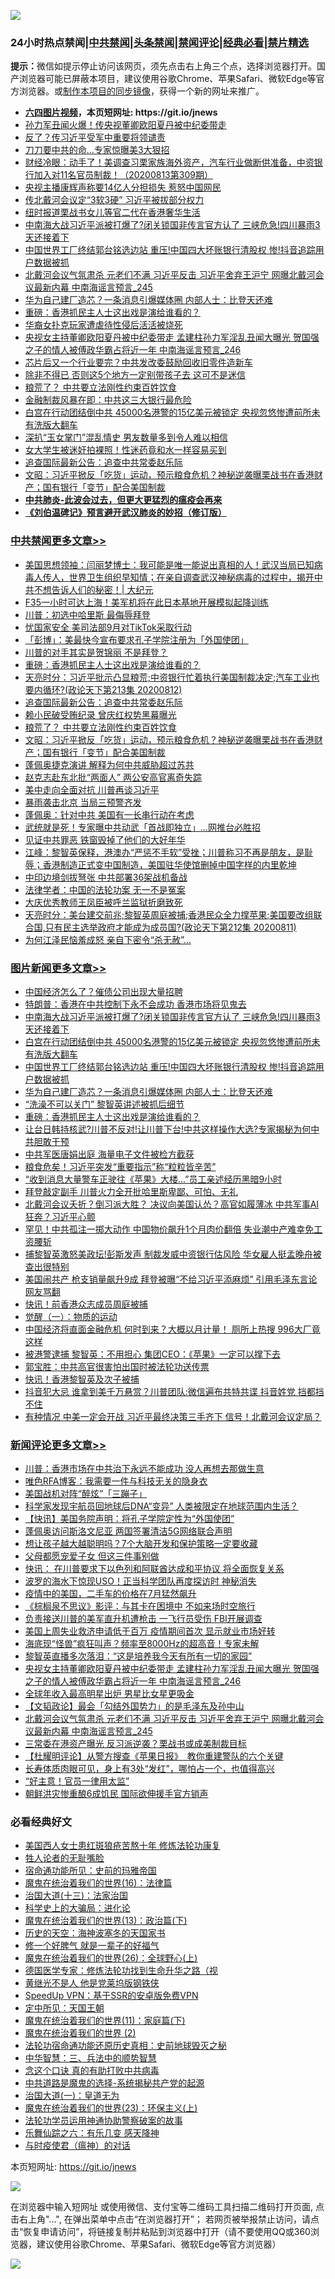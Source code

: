 ![](https://raw.githubusercontent.com/fqnews/bnews/master/64photo/fqnews-qr.jpg)

<div id="tt">
<h3>24小时热点禁闻|<a href="#%E4%B8%AD%E5%85%B1%E7%A6%81%E9%97%BB%E6%9B%B4%E5%A4%9A%E6%96%87%E7%AB%A0">中共禁闻</a>|<a href="#%E5%9B%BE%E7%89%87%E6%96%B0%E9%97%BB%E6%9B%B4%E5%A4%9A%E6%96%87%E7%AB%A0">头条禁闻</a>|<a href="#%E6%96%B0%E9%97%BB%E8%AF%84%E8%AE%BA%E6%9B%B4%E5%A4%9A%E6%96%87%E7%AB%A0">禁闻评论|<a href="#%E5%BF%85%E7%9C%8B%E7%BB%8F%E5%85%B8%E5%A5%BD%E6%96%87">经典必看|<a href="/video.md#%E7%A6%81%E7%89%87%E7%B2%BE%E9%80%89">禁片精选</a></h3>
<div><b>提示：</b>微信如提示停止访问该网页，须先点击右上角三个点，选择浏览器打开。国产浏览器可能已屏蔽本项目，建议使用谷歌Chrome、苹果Safari、微软Edge等官方浏览器。或<a href="https://github.com/fqnews/bnews/blob/master/%E5%88%B6%E4%BD%9Cgit%E7%A6%81%E9%97%BB%E9%95%9C%E5%83%8F.md">制作本项目的同步镜像</a>，获得一个新的网址来推广。</div>
<ul>
<li><b><a href="http://d1.bdrive.tk/64.mp4" target="_blank">六四图片视频</a>，本页短网址: https://git.io/jnews</b></li>
<li><a href="/cnnews/20200813/1379437.md">孙力军丑闻火爆！传央视董卿欧阳夏丹被中纪委带走</a></li>
<li><a href="/comments/20200813/1379403.md">反了？传习近平受军中重要将领谴责</a></li>
<li><a href="/cnnews/20200813/1379447.md">刀刀要中共的命…专家惊曝美3大狠招</a></li>
<li><a href="/bannedvideo/20200813/1379517.md">财经冷眼：动手了！美调查习栗家族海外资产，汽车行业做断供准备，中资银行加入对11名官员制裁！（20200813第309期）</a></li>
<li><a href="/comments/20200813/1379576.md">央视主播康辉声称要14亿人分担损失 惹怒中国网民</a></li>
<li><a href="/comments/20200813/1379537.md">传北戴河会议定“3软3硬” 习近平被拔部分权力</a></li>
<li><a href="/cnnews/hknews/20200813/1379614.md">纽时报道栗战书女儿等官二代在香港奢华生活</a></li>
<li><a href="/topimagenews/20200813/1379741.md">中南海大战习近平派被打爆了?闭关锁国非传言官方认了 三峡危急!四川暴雨3天还接着下</a></li>
<li><a href="/topimagenews/20200813/1379635.md">中国世界工厂终结郭台铭选边站 重压!中国四大坏账银行清股权 惨!抖音追踪用户数据被抓</a></li>
<li><a href="/comments/20200813/1379656.md">北戴河会议气氛肃杀 元老们不满 习近平反击 习近平舍弃王沪宁 网曝北戴河会议最新内幕 中南海谣言预言_245</a></li>
<li><a href="/topimagenews/20200813/1379570.md">华为自己建厂造芯？一条消息引爆媒体圈 内部人士：比登天还难</a></li>
<li><a href="/comments/20200813/1379457.md">重磅：香港抓民主人士这出戏是演给谁看的？</a></li>
<li><a href="/baitai/20200813/1379676.md">华裔女扑克玩家遭虐待性侵后活活被烧死</a></li>
<li><a href="/comments/20200813/1379689.md">央视女主持董卿欧阳夏丹被中纪委带走 孟建柱孙力军淫乱丑闻大曝光 贺国强之子的情人被傅政华霸占将近一年 中南海谣言预言_246</a></li>
<li><a href="/cnnews/20200813/1379489.md">芯片后又一个行业要完？中共发改委鼓励回收旧零件造新车</a></li>
<li><a href="/lifebaike/20200813/1379579.md">除非不得已 否则这5个地方一定别带孩子去 这可不是迷信</a></li>
<li><a href="/cbnews/20200813/1379424.md">粮荒了？ 中共要立法刚性约束百姓饮食</a></li>
<li><a href="/cnnews/20200813/1379538.md">金融制裁风暴在即：中共这三大银行最危险</a></li>
<li><a href="/topimagenews/20200813/1379708.md">白宫在行动团结倒中共 45000名港警的15亿美元被锁定 央视忽悠惨遭前所未有洗版大翻车</a></li>
<li><a href="/baitai/20200813/1379470.md">深扒“玉女掌门”混乱情史 男友数量多到令人难以相信</a></li>
<li><a href="/baitai/20200813/1379473.md">女大学生被迷奸拍裸照！性迷药竟和水一样容易买到</a></li>
<li><a href="/cbnews/20200813/1379426.md">追查国际最新公告：追查中共常委赵乐际</a></li>
<li><a href="/cbnews/20200813/1379345.md">文昭：习近平掀反「吃货」运动，预示粮食危机？神秘逆袭曝栗战书在香港财产；国有银行「变节」配合美国制裁</a></li>
<li><b><a href="/comments/20200211/1275071.md" target="_blank">中共肺炎-此波会过去，但更大更猛烈的瘟疫会再来</a></b></li>
<li><b><a href="/comments/20200207/1272816.md" target="_blank">《刘伯温碑记》预言避开武汉肺炎的妙招（修订版）</a></b></li>
</ul>
</div>

<div class="catlist">
<h3><a href="/cbnews/" target="_blank">中共禁闻</a><span><a href="/cbnews/" target="_blank" rel="nofollow">更多文章>></a></span></h3>
<ul>
<li><a href="/cbnews/20200813/1379704.md" target="_blank">美国思想领袖：闫丽梦博士：我可能是唯一能说出真相的人！武汉当局已知病毒人传人，世界卫生组织早知情；在亲自调查武汉神秘病毒的过程中，揭开中共不想告诉人们的秘密！|  大纪元</a></li>
<li><a href="/cbnews/20200813/1379552.md" target="_blank">F35一小时可达上海！美军机将在此日本基地开展模拟起降训练</a></li>
<li><a href="/cbnews/20200813/1379533.md" target="_blank">川普：初选中哈里斯 最侮辱拜登</a></li>
<li><a href="/cbnews/20200813/1379512.md" target="_blank">忧国家安全 美司法部9月对TikTok采取行动</a></li>
<li><a href="/cbnews/20200813/1379499.md" target="_blank">「彭博」：美最快今宣布要求孔子学院注册为「外国使团」</a></li>
<li><a href="/cbnews/20200813/1379486.md" target="_blank">川普的对手其实是贺锦丽 不是拜登？</a></li>
<li><a href="/comments/20200813/1379457.md" target="_blank">重磅：香港抓民主人士这出戏是演给谁看的？</a></li>
<li><a href="/cbnews/20200813/1379438.md" target="_blank">天亮时分：习近平批示凸显粮荒;中资银行忙着执行美国制裁决定;汽车工业也要内循环?(政论天下第213集 20200812)</a></li>
<li><a href="/cbnews/20200813/1379426.md" target="_blank">追查国际最新公告：追查中共常委赵乐际</a></li>
<li><a href="/cbnews/20200813/1379425.md" target="_blank">赖小民破受贿纪录 曾庆红权势黑幕曝光</a></li>
<li><a href="/cbnews/20200813/1379424.md" target="_blank">粮荒了？ 中共要立法刚性约束百姓饮食</a></li>
<li><a href="/cbnews/20200813/1379345.md" target="_blank">文昭：习近平掀反「吃货」运动，预示粮食危机？神秘逆袭曝栗战书在香港财产；国有银行「变节」配合美国制裁</a></li>
<li><a href="/cbnews/20200813/1379332.md" target="_blank">蓬佩奥捷克演讲 解释为何中共威胁超过苏共</a></li>
<li><a href="/cbnews/20200812/1379069.md" target="_blank">赵克志赴东北批“两面人” 两公安高官离奇失踪</a></li>
<li><a href="/cbnews/20200812/1378953.md" target="_blank">美中走向全面对抗 川普再谈习近平</a></li>
<li><a href="/cbnews/20200812/1378910.md" target="_blank">暴雨袭击北京 当局三预警齐发</a></li>
<li><a href="/cbnews/20200812/1378887.md" target="_blank">蓬佩奥：针对中共 美国有一长串行动在考虑</a></li>
<li><a href="/cbnews/20200812/1378886.md" target="_blank">武统就是死！专家曝中共动武「首战即独立」…网推台必胜招</a></li>
<li><a href="/cbnews/20200812/1378885.md" target="_blank">见证中共罪恶 铁窗毁掉了他们的大好年华</a></li>
<li><a href="/cbnews/20200812/1378866.md" target="_blank">江峰：黎智英保释，港澳办“严惩不手软”受挫；川普称习不再是朋友，是耻辱；香港制造正式变中国制造，美国驻华使馆删掉中国字样的内里乾坤</a></li>
<li><a href="/cbnews/20200812/1378857.md" target="_blank">中印边境剑拔弩张 中共部署36架战机备战</a></li>
<li><a href="/cbnews/20200812/1378796.md" target="_blank">法律学者：中国的法轮功案 无一不是冤案</a></li>
<li><a href="/cbnews/20200812/1378795.md" target="_blank">大庆优秀教师王凤臣被呼兰监狱折磨致死</a></li>
<li><a href="/cbnews/20200812/1378789.md" target="_blank">天亮时分：美台建交前兆;黎智英周庭被捕;香港民众全力撑苹果;美国要改组联合国,只有民主选举政府才能成为成员国?(政论天下第212集 20200811)</a></li>
<li><a href="/cbnews/20200812/1378772.md" target="_blank">为何江泽民恼羞成怒 亲自下密令“杀无赦”…</a></li>

</ul>
</div>
<div class="catlist">
<h3><a href="/topimagenews/" target="_blank">图片新闻</a><span><a href="/topimagenews/" target="_blank" rel="nofollow">更多文章>></a></span></h3>
<ul>
<li><a href="/topimagenews/20200814/1379794.md" target="_blank">中国经济怎么了？催债公司出现大量招聘</a></li>
<li><a href="/topimagenews/20200814/1379773.md" target="_blank">特朗普：香港在中共控制下永不会成功 香港市场将见鬼去</a></li>
<li><a href="/topimagenews/20200813/1379741.md" target="_blank">中南海大战习近平派被打爆了?闭关锁国非传言官方认了 三峡危急!四川暴雨3天还接着下</a></li>
<li><a href="/topimagenews/20200813/1379708.md" target="_blank">白宫在行动团结倒中共 45000名港警的15亿美元被锁定 央视忽悠惨遭前所未有洗版大翻车</a></li>
<li><a href="/topimagenews/20200813/1379635.md" target="_blank">中国世界工厂终结郭台铭选边站 重压!中国四大坏账银行清股权 惨!抖音追踪用户数据被抓</a></li>
<li><a href="/topimagenews/20200813/1379570.md" target="_blank">华为自己建厂造芯？一条消息引爆媒体圈 内部人士：比登天还难</a></li>
<li><a href="/topimagenews/20200813/1379511.md" target="_blank">“洗澡不可以关门” 黎智英讲述被抓后细节</a></li>
<li><a href="/comments/20200813/1379457.md" target="_blank">重磅：香港抓民主人士这出戏是演给谁看的？</a></li>
<li><a href="/topimagenews/20200812/1379218.md" target="_blank">让台日韩持核武?川普不反对!让川普下台!中共这样操作大选?专家揭秘为何中共胆敢干预</a></li>
<li><a href="/topimagenews/20200812/1378848.md" target="_blank">中共军医唐娟出庭 海量电子文件被检方截获</a></li>
<li><a href="/topimagenews/20200812/1378810.md" target="_blank">粮食危矣！习近平突发“重要指示”称“粒粒皆辛苦”</a></li>
<li><a href="/topimagenews/20200812/1378794.md" target="_blank">“收到消息大量警车正驶往《苹果》大楼…”员工亲述经历黑暗9小时</a></li>
<li><a href="/topimagenews/20200812/1378728.md" target="_blank">拜登敲定副手 川普火力全开批哈里斯卑鄙、可怕、无礼</a></li>
<li><a href="/topimagenews/20200811/1378596.md" target="_blank">北戴河会议夭折？倒习派大胜？ 决议向美国认怂？高官如履薄冰 中共军事AI狂奔？习近平心颤</a></li>
<li><a href="/topimagenews/20200811/1378505.md" target="_blank">罕见！中共孤注一掷大动作 中国物价飙升1个月肉价翻倍 失业潮中产难幸免工资腰斩</a></li>
<li><a href="/topimagenews/20200811/1378227.md" target="_blank">捕黎智英激怒美政坛!彭斯发声 制裁发威中资银行估风险 华女雇人挺孟晚舟被查出很特别</a></li>
<li><a href="/topimagenews/20200811/1378226.md" target="_blank">美国闹共产 枪支销量飙升9成 拜登被曝“不给习近平添麻烦” 引用毛泽东言论 网友骂翻</a></li>
<li><a href="/topimagenews/20200811/1377855.md" target="_blank">快讯！前香港众志成员周庭被捕</a></li>
<li><a href="/comments/20200810/1377609.md" target="_blank">觉醒（一）：物质的运动</a></li>
<li><a href="/topimagenews/20200810/1377710.md" target="_blank">中国经济将直面金融危机 何时到来？大概以月计量！ 厕所上热搜 996大厂竟这样</a></li>
<li><a href="/topimagenews/20200810/1377628.md" target="_blank">被港警逮捕 黎智英：不用担心 集团CEO：《苹果》一定可以撑下去</a></li>
<li><a href="/comments/20200810/1377559.md" target="_blank">郭宝胜：中共高官很害怕出国时被法轮功送传票</a></li>
<li><a href="/topimagenews/20200810/1377469.md" target="_blank">快讯！香港黎智英及次子被捕</a></li>
<li><a href="/topimagenews/20200809/1377376.md" target="_blank">抖音犯大忌 谁拿到美千万悬赏？川普团队:微信遍布共特共谍 抖音姓党 挡都挡不住</a></li>
<li><a href="/topimagenews/20200809/1377321.md" target="_blank">有种情况 中美一定会开战 习近平最终决策三手齐下 信号！北戴河会议定局？</a></li>

</ul>
</div>
<div class="catlist">
<h3><a href="/comments/" target="_blank">新闻评论</a><span><a href="/comments/" target="_blank" rel="nofollow">更多文章>></a></span></h3>
<ul>
<li><a href="/comments/20200814/1379862.md" target="_blank">川普：香港市场在中共治下永远不能成功 没人再想去那做生意</a></li>
<li><a href="/comments/20200814/1379848.md" target="_blank">唯色RFA博客：我需要一件与科技无关的隐身衣</a></li>
<li><a href="/comments/20200814/1379829.md" target="_blank">美国战机对阵“醉炫”「三蹦子」</a></li>
<li><a href="/comments/20200814/1379821.md" target="_blank">科学家发现宇航员回地球后DNA“变异” 人类被限定在地球范围内生活？</a></li>
<li><a href="/comments/20200814/1379804.md" target="_blank">【快讯】美国务院声明：将孔子学院定性为“外国使团”</a></li>
<li><a href="/comments/20200814/1379803.md" target="_blank">蓬佩奥访问斯洛文尼亚 两国签署清洁5G网络联合声明</a></li>
<li><a href="/comments/20200814/1379802.md" target="_blank">想让孩子越大越聪明吗？7个大脑开发和保护策略一定要收藏</a></li>
<li><a href="/comments/20200814/1379801.md" target="_blank">父母都愿宠爱子女  但这三件事别做</a></li>
<li><a href="/comments/20200814/1379779.md" target="_blank">快讯： 在川普要求下以色列和阿联酋达成和平协议 将全面恢复关系</a></li>
<li><a href="/comments/20200814/1379777.md" target="_blank">波罗的海水下惊现USO！正当科学团队再度探访时 神秘消失</a></li>
<li><a href="/comments/20200814/1379776.md" target="_blank">疫情中的美国，二手车的价格在7月猛然飙升</a></li>
<li><a href="/comments/20200814/1379768.md" target="_blank">《棕榈泉不思议》影评：与其卡在困境中  不如来场时空旅行</a></li>
<li><a href="/comments/20200814/1379765.md" target="_blank">负责接送川普的美军直升机遭枪击 一飞行员受伤 FBI开展调查</a></li>
<li><a href="/comments/20200813/1379754.md" target="_blank">美国上周失业救济申请低于百万 疫情期间首次 显示就业市场好转</a></li>
<li><a href="/comments/20200813/1379721.md" target="_blank">海底现“怪兽”疯狂叫声？频率至8000Hz的超高音！专家未解</a></li>
<li><a href="/comments/20200813/1379695.md" target="_blank">黎智英直播多次落泪：“这是培养我今天有所有一切的家园”</a></li>
<li><a href="/comments/20200813/1379689.md" target="_blank">央视女主持董卿欧阳夏丹被中纪委带走 孟建柱孙力军淫乱丑闻大曝光 贺国强之子的情人被傅政华霸占将近一年 中南海谣言预言_246</a></li>
<li><a href="/comments/20200813/1379664.md" target="_blank">全球年收入最高明星出炉  男星比女星更吸金</a></li>
<li><a href="/comments/20200813/1379660.md" target="_blank">【文韬政论】最会「勾结外国势力」的是毛泽东及孙中山</a></li>
<li><a href="/comments/20200813/1379656.md" target="_blank">北戴河会议气氛肃杀 元老们不满 习近平反击 习近平舍弃王沪宁 网曝北戴河会议最新内幕 中南海谣言预言_245</a></li>
<li><a href="/comments/20200813/1379651.md" target="_blank">三常委在港资产曝光 反习派逆袭？栗战书或成美制裁目标</a></li>
<li><a href="/comments/20200813/1379643.md" target="_blank">【杜耀明评论】从警方搜查《苹果日报》　教你重建警队的六个关键</a></li>
<li><a href="/comments/20200813/1379639.md" target="_blank">长寿体质肉眼可见，身上有3处“发红”，哪怕占一个，也值得高兴</a></li>
<li><a href="/comments/20200813/1379606.md" target="_blank">“好主意！官员一律用太监”</a></li>
<li><a href="/comments/20200813/1379604.md" target="_blank">朝鲜洪灾惨重酿6成饥民 国际欲伸援手官方销声</a></li>

</ul>
</div>

<div class="catlist">
<h3>必看经典好文</h3>
<ul>
<li><a href="/comments/20190126/1070164.md" target="_blank">美国西人女士患红斑狼疮苦熬十年 修炼法轮功康复</a></li>
<li><a href="/comments/20200606/783250.md" target="_blank">牲人论者的无耻嘴脸</a></li>
<li><a href="/cbnews/20180711/970353.md" target="_blank">宿命通功能所见：史前的玛雅帝国</a></li>
<li><a href="/topimagenews/20180615/958090.md" target="_blank">魔鬼在统治着我们的世界(16)：法律篇</a></li>
<li><a href="/cbnews/20180319/916654.md" target="_blank">治国大道(十三)：法家治国</a></li>
<li><a href="/comments/20200605/783246.md" target="_blank">科学史上的大骗局：进化论</a></li>
<li><a href="/topimagenews/20180602/951960.md" target="_blank">魔鬼在统治着我们的世界(13)：政治篇(下)</a></li>
<li><a href="/tculture/xiulian/20170318/732480.md" target="_blank">历史的天空：海神波塞冬的天国家书</a></li>
<li><a href="/funmedia/20200713/1359909.md" target="_blank">修一个好脾气 就是一辈子的好福气</a></li>
<li><a href="/comments/20181210/1044798.md" target="_blank">魔鬼在统治着我们的世界(26)：全球野心(上)</a></li>
<li><a href="/comments/20200607/783186.md" target="_blank">德国医学专家：修炼法轮功找到生命升华之路（视</a></li>
<li><a href="/lifebaike/20190522/1131765.md" target="_blank">黄继光不是人 他是党莱坞版钢铁侠</a></li>
<li><a href="/cbnews/20191226/1241739.md" target="_blank">SpeedUp VPN：基于SSR的安卓版免费VPN</a></li>
<li><a href="/tculture/xiulian/20151111/470021.md" target="_blank">定中所见：天国王朝</a></li>
<li><a href="/topimagenews/20180530/950691.md" target="_blank">魔鬼在统治着我们的世界(11)：家庭篇(下)</a></li>
<li><a href="/topimagenews/20180520/944940.md" target="_blank">魔鬼在统治着我们的世界 (2)</a></li>
<li><a href="/tculture/20121025/73069.md" target="_blank">法轮功宿命通功能还原历史真相：史前地球毁灭之秘</a></li>
<li><a href="/comments/20200605/783248.md" target="_blank">中华智慧：三、兵法中的顺势智慧</a></li>
<li><a href="/comments/20200707/1357090.md" target="_blank">念这个口诀 真的有助打败中共病毒</a></li>
<li><a href="/comments/20181209/1044543.md" target="_blank">中共道路是魔鬼的选择-系统揭秘共产党的起源</a></li>
<li><a href="/cbnews/20180307/911097.md" target="_blank">治国大道(一)：皇道无为</a></li>
<li><a href="/ssgc/20180904/993719.md" target="_blank">魔鬼在统治着我们的世界(23)：环保主义(上)</a></li>
<li><a href="/cbnews/20170626/780479.md" target="_blank">法轮功学员运用神通协助警察破案的故事</a></li>
<li><a href="/tculture/20190101/792146.md" target="_blank">乐舞仙踪之六：有乐几变 感天降神</a></li>
<li><a href="/comments/20200327/1301424.md" target="_blank">与时疫使君（瘟神）的对话</a></li>

</ul>
</div>

本页短网址: https://git.io/jnews

![](https://raw.githubusercontent.com/fqnews/bnews/master/64photo/fqnews-qr.jpg)

在浏览器中输入短网址 或使用微信、支付宝等二维码工具扫描二维码打开页面, 点击右上角"...", 在弹出菜单中点击“在浏览器打开”； 若网页被举报禁止访问，请点击“恢复申请访问”，将链接复制并粘贴到浏览器中打开（请不要使用QQ或360浏览器，建议使用谷歌Chrome、苹果Safari、微软Edge等官方浏览器）

![](https://raw.githubusercontent.com/fqnews/bnews/master/64photo/wx.jpg)